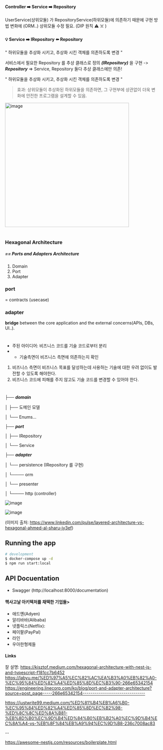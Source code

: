 #### Controller ➡️ Service ➡️ Repository  

UserService(상위모듈) 가 RepositoryService(하위모듈)에 의존하기 때문에
구현 방법 변화에 (ORM..)  상위모듈 수정 필요. 
(DIP 원칙 ⚠️ ☠️ )

#### 💡 Service ➡️ IRepository ⬅️  Repository  
" 하위모듈을 추상화 시키고, 추상화 시킨 객체를 의존하도록 변경 " 

서비스에서 필요한 Repository 를 추상 클래스로 정의 ***(IRepository)***
을 구현 -> ***Repository***
=> Service, Repository 둘다 추상 클래스에만 의존! 

" 하위모듈을 추상화 시키고, 추상화 시킨 객체를 의존하도록 변경 "  

 >효과: 상위모듈이 추상화된 하위모듈을 의존하면, 그 구현부에 상관없이 더욱 변화에 안전한 프로그램을 설계할 수 있음.



<img width="408" alt="image" src="https://github.com/piper-hyowon/nestjs-hexagonal-boilerplate/assets/158791917/c99b94fc-3aef-4413-b06a-f8c44e67883d">

#
#
#
#
#
### Hexagonal Architecture
##### ==  Ports and Adapters Architecture
1. Domain
2. Port
3. Adapter

### port
= contracts (usecase)
### adapter
 **bridge**  between the core application and the external concerns(APIs, DBs, UI..). 
#

- 주된 아이디어: 비즈니스 코드를 기술 코드로부터 분리
- + 기술측면이 비즈니스 측면에 의존하는지 확인
1. 비즈니스 측면이 비즈니스 목표를 달성하는데 사용하는 기술에 대한 우려 없이도 발전할 수 있도록 해야한다.
2. 비즈니스 코드에 피해를 주지 않고도 기술 코드를 변경할 수 있어야 한다.

#
├── ***domain***


│   ├── 도메인 모델


│   └── Enums...


├── ***port***


│   ├── IRepository


│   └── Service



├── ***adapter***


│   └── persistence (IRepository 를 구현)


│         └──── orm


 │   └── presenter


│         └──── http (controller)




![image](https://github.com/piper-hyowon/nestjs-hexagonal-boilerplate/assets/158791917/075e4aea-6a62-425f-8eb4-f89fd1c33fe3)

![image](https://github.com/piper-hyowon/nestjs-hexagonal-boilerplate/assets/158791917/07a5c952-96da-4570-9686-e09e5c6a1446)

(이미지 출처: https://www.linkedin.com/pulse/layered-architecture-vs-hexagonal-ahmed-al-sharu-jy3ef)


## Running the app

```bash
# development
$ docker-compose up -d
$ npm run start:local
```


## API Docuentation
- Swagger (http://localhost:8000/documentation)


#### 헥사고날 아키텍처를 채택한 기업들>
- 애드옌(Adyen)
- 알리바바(Alibaba)
- 넷플릭스(Netflix):
- 페이팔(PayPal)
- 라인
- 우아한형제들


#### Links
잘 설명: 
https://kisztof.medium.com/hexagonal-architecture-with-nest-js-and-typescript-f181cc7b6452
https://labyu.me/%ED%97%A5%EC%82%AC%EA%B3%A0%EB%82%A0-%EC%95%84%ED%82%A4%ED%85%8D%EC%B3%90-266e65342154
https://engineering.linecorp.com/ko/blog/port-and-adapter-architecture?source=post_page-----266e65342154--------------------------------

https://justwrite99.medium.com/%ED%81%B4%EB%A6%B0-%EC%95%84%ED%82%A4%ED%85%8D%EC%B2%98-%ED%8C%8C%ED%8A%B81-%EB%8D%B0%EC%9D%B4%ED%84%B0%EB%B2%A0%EC%9D%B4%EC%8A%A4-vs-%EB%8F%84%EB%A9%94%EC%9D%B8-236c7008ac83

--

https://awesome-nestjs.com/resources/boilerplate.html
